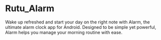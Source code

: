 # Rutu_Alarm
Wake up refreshed and start your day on the right note with Alarm, the ultimate alarm clock app for Android. Designed to be simple yet powerful, Alarm helps you manage your morning routine with ease.

